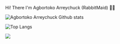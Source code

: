 Hi! There I'm Agbortoko Arreychuck (RabbitMaid) 👋🏻


![Agbortoko Arreychuck Github stats](https://github-readme-stats.vercel.app/api?username=Agbortoko&show_icons=true&theme=radical)

![Top Langs](https://github-readme-stats.vercel.app/api/top-langs/?username=Agbortoko&layout=compact )

![](https://komarev.com/ghpvc/?username=Agbortoko&style=for-the-badge)

 
